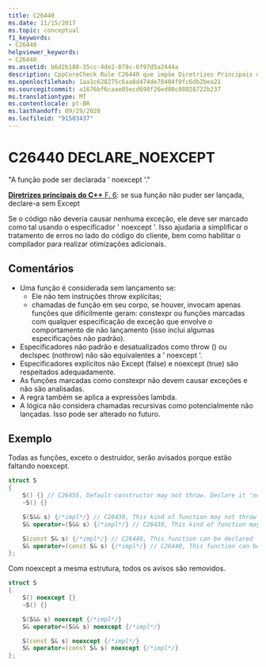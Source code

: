```yaml
---
title: C26440
ms.date: 11/15/2017
ms.topic: conceptual
f1_keywords:
- C26440
helpviewer_keywords:
- C26440
ms.assetid: b6d2b188-35cc-4de2-878c-6f97d5a2444a
description: CppCoreCheck Rule C26440 que impõe Diretrizes Principais do C++ F. 6
ms.openlocfilehash: 1aa1c628275c6aa8d474de78404f0fc6db2bea21
ms.sourcegitcommit: a1676bf6caae05ecd698f26ed80c08828722b237
ms.translationtype: MT
ms.contentlocale: pt-BR
ms.lasthandoff: 09/29/2020
ms.locfileid: "91503437"
---
```

# <a name="c26440-declare_noexcept"></a>C26440 DECLARE_NOEXCEPT

"A função pode ser declarada ' noexcept '."

[ **Diretrizes principais do C++** F. 6](https://github.com/isocpp/CppCoreGuidelines/blob/master/CppCoreGuidelines.md#f6-if-your-function-may-not-throw-declare-it-noexcept): se sua função não puder ser lançada, declare-a sem Except

Se o código não deveria causar nenhuma exceção, ele deve ser marcado como tal usando o especificador ' noexcept '. Isso ajudaria a simplificar o tratamento de erros no lado do código do cliente, bem como habilitar o compilador para realizar otimizações adicionais.

## <a name="remarks"></a>Comentários

- Uma função é considerada sem lançamento se:
  - Ele não tem instruções throw explícitas;
  - chamadas de função em seu corpo, se houver, invocam apenas funções que dificilmente geram: constexpr ou funções marcadas com qualquer especificação de exceção que envolve o comportamento de não lançamento (isso inclui algumas especificações não padrão).
- Especificadores não padrão e desatualizados como throw () ou declspec (nothrow) não são equivalentes a ' noexcept '.
- Especificadores explícitos não Except (false) e noexcept (true) são respeitados adequadamente.
- As funções marcadas como constexpr não devem causar exceções e não são analisadas.
- A regra também se aplica a expressões lambda.
- A lógica não considera chamadas recursivas como potencialmente não lançadas. Isso pode ser alterado no futuro.

## <a name="example"></a>Exemplo

Todas as funções, exceto o destruidor, serão avisados porque estão faltando noexcept.

```cpp
struct S
{
    S() {} // C26455, Default constructor may not throw. Declare it 'noexcept'
    ~S() {}

    S(S&& s) {/*impl*/} // C26439, This kind of function may not throw. Declare it 'noexcept' (f.6)
    S& operator=(S&& s) {/*impl*/} // C26439, This kind of function may not throw. Declare it 'noexcept' (f.6)

    S(const S& s) {/*impl*/} // C26440, This function can be declared 'noexcept'
    S& operator=(const S& s) {/*impl*/} // C26440, This function can be declared 'noexcept'
};
```

Com noexcept a mesma estrutura, todos os avisos são removidos.

```cpp
struct S
{
    S() noexcept {}
    ~S() {}

    S(S&& s) noexcept {/*impl*/}
    S& operator=(S&& s) noexcept {/*impl*/}

    S(const S& s) noexcept {/*impl*/}
    S& operator=(const S& s) noexcept {/*impl*/}
};
```
